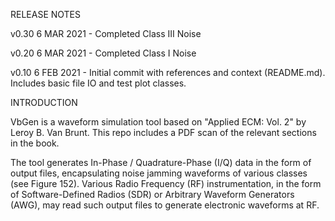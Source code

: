RELEASE NOTES

v0.30 
6 MAR 2021 - Completed Class III Noise

v0.20
6 MAR 2021 - Completed Class I Noise

v0.10
6 FEB 2021 - Initial commit with references and context (README.md).
Includes basic file IO and test plot classes.

INTRODUCTION

VbGen is a waveform simulation tool based on "Applied ECM: Vol. 2" by Leroy 
B. Van Brunt. This repo includes a PDF scan of the relevant sections in 
the book.

The tool generates In-Phase / Quadrature-Phase (I/Q) data in the form of
output files, encapsulating noise jamming waveforms of various classes
(see Figure 152). Various Radio Frequency (RF) instrumentation, in the
form of Software-Defined Radios (SDR) or Arbitrary Waveform 
Generators (AWG), may read such output files to generate electronic
waveforms at RF.
